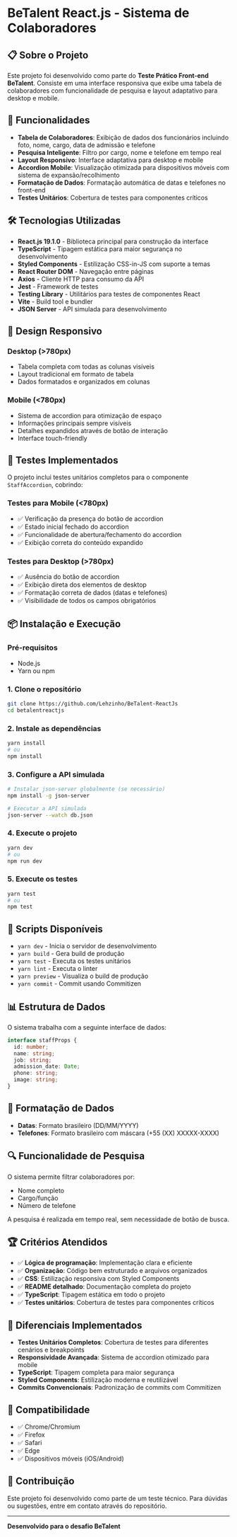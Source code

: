 # BeTalent React.js - Sistema de Colaboradores

## 📋 Sobre o Projeto

Este projeto foi desenvolvido como parte do **Teste Prático Front-end BeTalent**. Consiste em uma interface responsiva que exibe uma tabela de colaboradores com funcionalidade de pesquisa e layout adaptativo para desktop e mobile.

## 🚀 Funcionalidades

- **Tabela de Colaboradores**: Exibição de dados dos funcionários incluindo foto, nome, cargo, data de admissão e telefone
- **Pesquisa Inteligente**: Filtro por cargo, nome e telefone em tempo real
- **Layout Responsivo**: Interface adaptativa para desktop e mobile
- **Accordion Mobile**: Visualização otimizada para dispositivos móveis com sistema de expansão/recolhimento
- **Formatação de Dados**: Formatação automática de datas e telefones no front-end
- **Testes Unitários**: Cobertura de testes para componentes críticos

## 🛠️ Tecnologias Utilizadas

- **React.js 19.1.0** - Biblioteca principal para construção da interface
- **TypeScript** - Tipagem estática para maior segurança no desenvolvimento
- **Styled Components** - Estilização CSS-in-JS com suporte a temas
- **React Router DOM** - Navegação entre páginas
- **Axios** - Cliente HTTP para consumo da API
- **Jest** - Framework de testes
- **Testing Library** - Utilitários para testes de componentes React
- **Vite** - Build tool e bundler
- **JSON Server** - API simulada para desenvolvimento

## 📱 Design Responsivo

### Desktop (>780px)

- Tabela completa com todas as colunas visíveis
- Layout tradicional em formato de tabela
- Dados formatados e organizados em colunas

### Mobile (<780px)

- Sistema de accordion para otimização de espaço
- Informações principais sempre visíveis
- Detalhes expandidos através de botão de interação
- Interface touch-friendly

## 🧪 Testes Implementados

O projeto inclui testes unitários completos para o componente `StaffAccordion`, cobrindo:

### Testes para Mobile (<780px)

- ✅ Verificação da presença do botão de accordion
- ✅ Estado inicial fechado do accordion
- ✅ Funcionalidade de abertura/fechamento do accordion
- ✅ Exibição correta do conteúdo expandido

### Testes para Desktop (>780px)

- ✅ Ausência do botão de accordion
- ✅ Exibição direta dos elementos de desktop
- ✅ Formatação correta de dados (datas e telefones)
- ✅ Visibilidade de todos os campos obrigatórios

## 📦 Instalação e Execução

### Pré-requisitos

- Node.js
- Yarn ou npm

### 1. Clone o repositório

```bash
git clone https://github.com/Lehzinho/BeTalent-ReactJs
cd betalentreactjs
```

### 2. Instale as dependências

```bash
yarn install
# ou
npm install
```

### 3. Configure a API simulada

```bash
# Instalar json-server globalmente (se necessário)
npm install -g json-server

# Executar a API simulada
json-server --watch db.json
```

### 4. Execute o projeto

```bash
yarn dev
# ou
npm run dev
```

### 5. Execute os testes

```bash
yarn test
# ou
npm test
```

## 🔧 Scripts Disponíveis

- `yarn dev` - Inicia o servidor de desenvolvimento
- `yarn build` - Gera build de produção
- `yarn test` - Executa os testes unitários
- `yarn lint` - Executa o linter
- `yarn preview` - Visualiza o build de produção
- `yarn commit` - Commit usando Commitizen

## 📊 Estrutura de Dados

O sistema trabalha com a seguinte interface de dados:

```typescript
interface staffProps {
  id: number;
  name: string;
  job: string;
  admission_date: Date;
  phone: string;
  image: string;
}
```

## 🎨 Formatação de Dados

- **Datas**: Formato brasileiro (DD/MM/YYYY)
- **Telefones**: Formato brasileiro com máscara (+55 (XX) XXXXX-XXXX)

## 🔍 Funcionalidade de Pesquisa

O sistema permite filtrar colaboradores por:

- Nome completo
- Cargo/função
- Número de telefone

A pesquisa é realizada em tempo real, sem necessidade de botão de busca.

## 🏆 Critérios Atendidos

- ✅ **Lógica de programação**: Implementação clara e eficiente
- ✅ **Organização**: Código bem estruturado e arquivos organizados
- ✅ **CSS**: Estilização responsiva com Styled Components
- ✅ **README detalhado**: Documentação completa do projeto
- ✅ **TypeScript**: Tipagem estática em todo o projeto
- ✅ **Testes unitários**: Cobertura de testes para componentes críticos

## 🌟 Diferenciais Implementados

- **Testes Unitários Completos**: Cobertura de testes para diferentes cenários e breakpoints
- **Responsividade Avançada**: Sistema de accordion otimizado para mobile
- **TypeScript**: Tipagem completa para maior segurança
- **Styled Components**: Estilização moderna e reutilizável
- **Commits Convencionais**: Padronização de commits com Commitizen

## 📱 Compatibilidade

- ✅ Chrome/Chromium
- ✅ Firefox
- ✅ Safari
- ✅ Edge
- ✅ Dispositivos móveis (iOS/Android)

## 🤝 Contribuição

Este projeto foi desenvolvido como parte de um teste técnico. Para dúvidas ou sugestões, entre em contato através do repositório.

---

**Desenvolvido para o desafio BeTalent**

